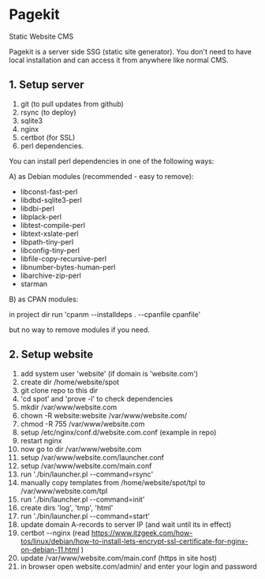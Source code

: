 # Pagekit

Static Website CMS

Pagekit is a server side SSG (static site generator). You don't need to have local installation and can access it from anywhere like normal CMS.

## 1. Setup server

  1. git (to pull updates from github)
  2. rsync (to deploy)
  3. sqlite3
  4. nginx
  5. certbot (for SSL)
  6. perl dependencies.

You can install perl dependencies in one of the following ways:

A) as Debian modules (recommended - easy to remove):

* libconst-fast-perl
* libdbd-sqlite3-perl
* libdbi-perl
* libplack-perl
* libtest-compile-perl
* libtext-xslate-perl
* libpath-tiny-perl
* libconfig-tiny-perl
* libfile-copy-recursive-perl
* libnumber-bytes-human-perl
* libarchive-zip-perl
* starman

B) as CPAN modules:

in project dir run 'cpanm --installdeps . --cpanfile cpanfile'

but no way to remove modules if you need.

## 2. Setup website

  1. add system user 'website' (if domain is 'website.com')
  2. create dir /home/website/spot
  3. git clone repo to this dir
  4. 'cd spot' and 'prove -l' to check dependencies
  5. mkdir /var/www/website.com
  6. chown -R website:website /var/www/website.com/
  7. chmod -R 755 /var/www/website.com
  8. setup /etc/nginx/conf.d/website.com.conf (example in repo)
  9. restart nginx
  10. now go to dir /var/www/website.com
  11. setup /var/www/website.com/launcher.conf
  12. setup /var/www/website.com/main.conf
  13. run './bin/launcher.pl --command=rsync'
  14. manually copy templates from /home/website/spot/tpl to /var/www/website.com/tpl
  15. run './bin/launcher.pl --command=init'
  16. create dirs 'log', 'tmp', 'html'
  17. run './bin/launcher.pl --command=start'
  18. update domain A-records to server IP (and wait until its in effect)
  19. certbot --nginx (read https://www.itzgeek.com/how-tos/linux/debian/how-to-install-lets-encrypt-ssl-certificate-for-nginx-on-debian-11.html )
  20. update /var/www/website.com/main.conf (https in site host)
  21. in browser open website.com/admin/ and enter your login and password

